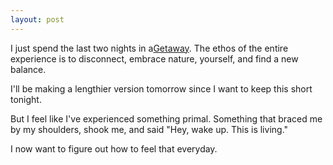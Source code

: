 ```yaml
---
layout: post
---
```


I just spend the last two nights in a[Getaway](https://getaway.house/). The ethos of the entire experience is to disconnect, embrace nature, yourself, and find a new balance. 

I'll be making a lengthier version tomorrow since I want to keep this short tonight. 

But I feel like I've experienced something primal. Something that braced me by my shoulders, shook me, and said "Hey, wake up. This is living." 

I now want to figure out how to feel that everyday. 